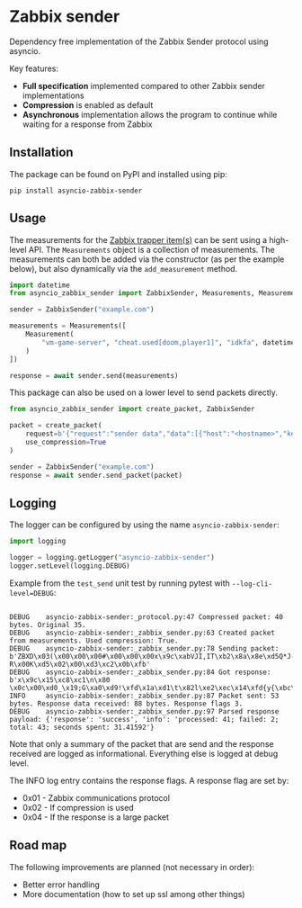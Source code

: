 # Zabbix sender
Dependency free implementation of the Zabbix Sender protocol using asyncio.

Key features:
- **Full specification** implemented compared to other Zabbix sender implementations
- **Compression** is enabled as default
- **Asynchronous** implementation allows the program to continue while waiting for a response from Zabbix

## Installation
The package can be found on PyPI and installed using pip:
```commandline
pip install asyncio-zabbix-sender
```

## Usage

The measurements for the [Zabbix trapper item(s)](https://www.zabbix.com/documentation/6.0/en/manual/config/items/itemtypes/trapper) can be sent using a high-level API.
The `Measurements` object is a collection of measurements.
The measurements can both be added via the constructor (as per the example below), but also dynamically via the `add_measurement` method.
```python
import datetime
from asyncio_zabbix_sender import ZabbixSender, Measurements, Measurement

sender = ZabbixSender("example.com")

measurements = Measurements([
    Measurement(
        "vm-game-server", "cheat.used[doom,player1]", "idkfa", datetime.datetime.utcnow()
    )
])

response = await sender.send(measurements)
```

This package can also be used on a lower level to send packets directly.
```python
from asyncio_zabbix_sender import create_packet, ZabbixSender

packet = create_packet(
    request=b'{"request":"sender data","data":[{"host":"<hostname>","key":"trap","value":"test value"}]}',
    use_compression=True
)

sender = ZabbixSender("example.com")
response = await sender.send_packet(packet)
```

## Logging
The logger can be configured by using the name `asyncio-zabbix-sender`:

```python
import logging

logger = logging.getLogger("asyncio-zabbix-sender")
logger.setLevel(logging.DEBUG)
```

Example from the `test_send` unit test by running pytest with `--log-cli-level=DEBUG`:
```text

DEBUG    asyncio-zabbix-sender:_protocol.py:47 Compressed packet: 40 bytes. Original 35.
DEBUG    asyncio-zabbix-sender:_zabbix_sender.py:63 Created packet from measurements. Used compression: True.
DEBUG    asyncio-zabbix-sender:_zabbix_sender.py:78 Sending packet: b'ZBXD\x03(\x00\x00\x00#\x00\x00\x00x\x9c\xabVJI,IT\xb2\x8a\x8e\xd5Q*J-,M-.Q\xb2R*N\xcdKI-R\x00K\xd5\x02\x00\xd3\xc2\x0b\xfb'
DEBUG    asyncio-zabbix-sender:_zabbix_sender.py:84 Got response: b'x\x9c\x15\xc8\xc1\n\x80 \x0c\x00\xd0_\x19;G\xa0\xd9!\xfd\x1a\xd1\t\x82l\xe2\xec\x14\xfd{y{\xbc\x07\x07i\x17VB\x0f\xa8wJ\xa4\x8a\x1b`\xe5"\xab\xfa\x90U\x94=8\x13\xa0\xc4\xda\x96m\x80)3\xb6\x7f\x8f\x00JI8+h\'\x9e\x1e\x0e\xb3;s^\x16\xdf\x0f\xc8\xd6\x1d\xb5'
INFO     asyncio-zabbix-sender:_zabbix_sender.py:87 Packet sent: 53 bytes. Response data received: 88 bytes. Response flags 3.
DEBUG    asyncio-zabbix-sender:_zabbix_sender.py:97 Parsed response payload: {'response': 'success', 'info': 'processed: 41; failed: 2; total: 43; seconds spent: 31.41592'}
```

Note that only a summary of the packet that are send and the response received are logged as informational.
Everything else is logged at debug level.

The INFO log entry contains the response flags.
A response flag are set by:
- 0x01 - Zabbix communications protocol
- 0x02 - If compression is used
- 0x04 - If the response is a large packet

## Road map
The following improvements are planned (not necessary in order):

- Better error handling
- More documentation (how to set up ssl among other things)

